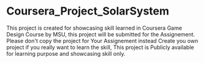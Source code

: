 # Coursera_Project_SolarSystem
 This project is created for showcasing skill learned in Coursera Game Design Course by MSU, this project will be submitted for the Assignement. Please don't copy the project for Your Assignement instead Create you own project if you really want to learn the skill, This project is Publicly available for learning purpose and showcasing skill only.

